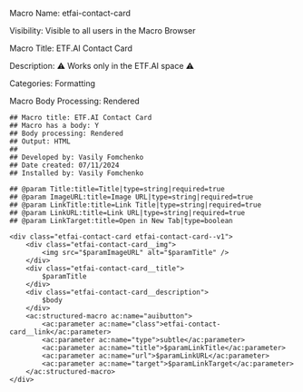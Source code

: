 Macro Name: etfai-contact-card

Visibility: Visible to all users in the Macro Browser

Macro Title: ETF.AI Contact Card

Description: ⚠️ Works only in the ETF.AI space ⚠️

Categories: Formatting

Macro Body Processing: Rendered

```
## Macro title: ETF.AI Contact Card
## Macro has a body: Y
## Body processing: Rendered
## Output: HTML
##
## Developed by: Vasily Fomchenko
## Date created: 07/11/2024
## Installed by: Vasily Fomchenko

## @param Title:title=Title|type=string|required=true
## @param ImageURL:title=Image URL|type=string|required=true
## @param LinkTitle:title=Link Title|type=string|required=true
## @param LinkURL:title=Link URL|type=string|required=true
## @param LinkTarget:title=Open in New Tab|type=boolean

<div class="etfai-contact-card etfai-contact-card--v1">
    <div class="etfai-contact-card__img">
        <img src="$paramImageURL" alt="$paramTitle" />
    </div>
    <div class="etfai-contact-card__title">
        $paramTitle
    </div>
    <div class="etfai-contact-card__description">
        $body
    </div>
    <ac:structured-macro ac:name="auibutton">
        <ac:parameter ac:name="class">etfai-contact-card__link</ac:parameter>
        <ac:parameter ac:name="type">subtle</ac:parameter>
        <ac:parameter ac:name="title">$paramLinkTitle</ac:parameter>
        <ac:parameter ac:name="url">$paramLinkURL</ac:parameter>
        <ac:parameter ac:name="target">$paramLinkTarget</ac:parameter>
    </ac:structured-macro>
</div>
```
